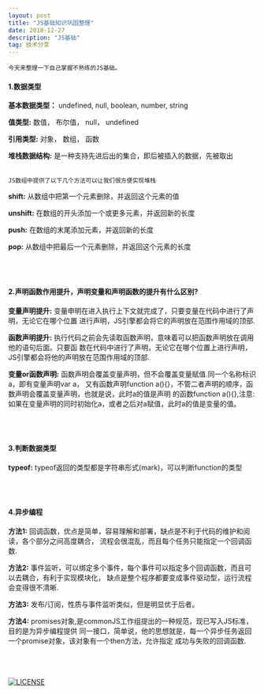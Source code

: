 ```yaml
---
layout: post
title: "JS基础知识巩固整理"
date: 2018-12-27
description: "JS基础"
tag: 技术分享
---
```

    今天来整理一下自己掌握不熟练的JS基础。


#### **1.数据类型**

**基本数据类型：** undefined, null, boolean, number, string


**值类型:** 数值， 布尔值， null， undefined

**引用类型:** 对象， 数组， 函数

**堆栈数据结构:** 是一种支持先进后出的集合，即后被插入的数据，先被取出<br/><br/>

`JS数组中提供了以下几个方法可以让我们很方便实现堆栈`

**shift:** 从数组中把第一个元素删除，并返回这个元素的值

**unshift:** 在数组的开头添加一个或更多元素，并返回新的长度

**push:** 在数组的末尾添加元素，并返回新的长度

**pop:** 从数组中把最后一个元素删除，并返回这个元素的长度<br/><br/><br/><br/>


#### **2.声明函数作用提升，声明变量和声明函数的提升有什么区别?**

**变量声明提升:** 变量申明在进入执行上下文就完成了，只要变量在代码中进行了声明，无论它在哪个位置
进行声明，JS引擎都会将它的声明放在范围作用域的顶部.


**函数声明提升:** 执行代码之前会先读取函数声明，意味着可以把函数声明放在调用他的语句后面。只要函
数在代码中进行了声明，无论它在哪个位置上进行声明，JS引擎都会将他的声明放在范围作用域的顶部.


**变量or函数声明:** 函数声明会覆盖变量声明，但不会覆盖变量赋值.同一个名称标识a，即有变量声明var a，
又有函数声明function a(){}，不管二者声明的顺序，函数声明会覆盖变量声明，也就是说，此时a的值是声明
的函数function a(){},注意:如果在变量声明的同时初始化a，或者之后对a赋值，此时a的值是变量的值。
<br/><br/><br/><br/>


#### **3.判断数据类型**

**typeof:** typeof返回的类型都是字符串形式(mark)，可以判断function的类型
<br/><br/><br/><br/>


#### **4.异步编程**

**方法1:** 回调函数，优点是简单，容易理解和部署，缺点是不利于代码的维护和阅读，各个部分之间高度耦合，
流程会很混乱，而且每个任务只能指定一个回调函数.

**方法2:** 事件监听，可以绑定多个事件，每个事件可以指定多个回调函数，而且可以去耦合，有利于实现模块化，
缺点是整个程序都要变成事件驱动型，运行流程会变得很不清晰.

**方法3:** 发布/订阅，性质与事件监听类似，但是明显优于后者。

**方法4:** promises对象,是commonJS工作组提出的一种规范，现已写入JS标准，目的是为异步编程提供
同一接口，简单说，他的思想就是，每一个异步任务返回一个promise对象，该对象有一个then方法，允许指定
成功与失败的回调函数.
<br/><br/><br/><br/>

[![LICENSE](https://img.shields.io/badge/license-Anti%20996-blue.svg)](https://github.com/996icu/996.ICU/blob/master/LICENSE)
